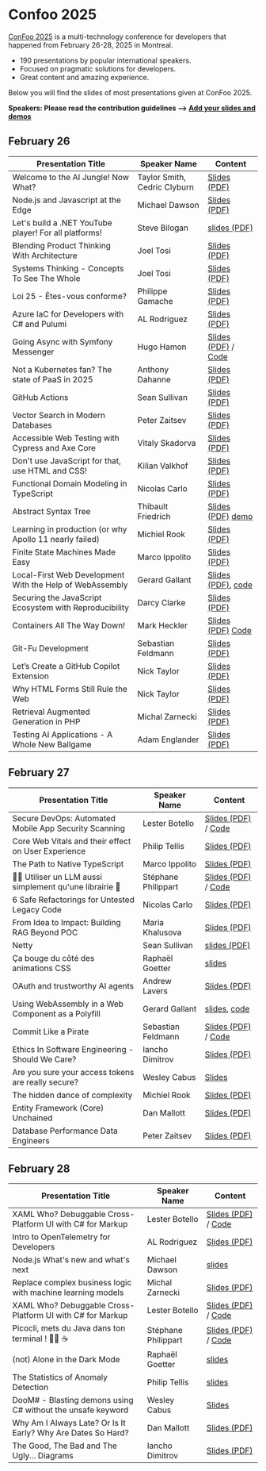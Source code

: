 # Confoo 2025

[ConFoo 2025](https://www.confoo.ca/en/2025) is a multi-technology conference for developers that happened from February 26-28, 2025 in Montreal.

- 190 presentations by popular international speakers.
- Focused on pragmatic solutions for developers.
- Great content and amazing experience.

Below you will find the slides of most presentations given at ConFoo 2025.

**Speakers: Please read the contribution guidelines --> [Add your slides and demos](CONTRIBUTING.md)**

## February 26

| Presentation Title                                       | Speaker Name                 | Content                                                                                                                                                                                          |
|----------------------------------------------------------|------------------------------|--------------------------------------------------------------------------------------------------------------------------------------------------------------------------------------------------|
| Welcome to the AI Jungle! Now What?                      | Taylor Smith, Cedric Clyburn | [Slides (PDF)](26-02-2025/Welcome_to_the_AI_Jungle-Now_What-Taylor_Smith-Cedric_Clyburn.pdf)                                                                                                     |
| Node.js and Javascript at the Edge                       | Michael Dawson               | [Slides (PDF)](2025-02-26/Nodejs_and_JavaScript_at_the_Edge-Michael_Dawson.pdf)                                                                                                                        |
| Let's build a .NET YouTube player! For all platforms!    | Steve Bilogan                | [slides (PDF)](/26-02-2025/Lets_build_a_NET_YouTube_player_For_all_platforms-Steve_Bilogan.pdf)                                                                                                  |
| Blending Product Thinking With Architecture              | Joel Tosi                    | [Slides (PDF)](26-02-2025/Blending_Product_Thinking_With_Architecture-Joel_Tosi.pdf)                                                                                                             |
| Systems Thinking - Concepts To See The Whole             | Joel Tosi                    | [Slides (PDF)](26-02-2025/Systems_Thinking_Concepts_To_See_The_Whole-Joel_Tosi.pdf)                                                                                                              |
| Loi 25 - Êtes-vous conforme?                             | Philippe Gamache             | [Slides (PDF)](2025-02-26/loi-25-etes-vous-conforme-philippe-gamache.pdf)                                                                                                                        |
| Azure IaC for Developers with C# and Pulumi              | AL Rodriguez                 | [Slides (PDF)](26-02-2025/Azure_IaC_for_Developers_with_CSharp_and_Pulumi-AL_Rodriguez.pdf)                                                                                                      |
| Going Async with Symfony Messenger                       | Hugo Hamon                   | [Slides (PDF)](2025-02-26/Going_Async_with_Symfony_Messenger-Hugo_Hamon.pdf) / [Code](https://github.com/hhamon/messenger-talk)                                                                  |
| Not a Kubernetes fan? The state of PaaS in 2025          | Anthony Dahanne              | [Slides (PDF)](2025-02-26/Not_a_Kubernetes_fan_The_state_of_PaaS_in_2025-anthony_dahanne.pdf)                                                                                                    |
| GitHub Actions                                           | Sean Sullivan                | [Slides (PDF)](26-02-2025/github_actions_sean_sullivan.pdf)                                                                                                                                      |
| Vector Search in Modern Databases                        | Peter Zaitsev                | [Slides (PDF)](26-02-2025/Vector_search_in_modern_databases-Peter_Zaitsev.pdf)                                                                                                                   |
| Accessible Web Testing with Cypress and Axe Core         | Vitaly Skadorva              | [Slides (PDF)](26-02-2025/Accessible_Web_Testing_with_Cypress_and_Axe_Core-Vitaly_Skadorva.pdf)                                                                                                  |
| Don't use JavaScript for that, use HTML and CSS!         | Kilian Valkhof               | [Slides (PDF)](26-02-2025/dont_use_javascript_for_that-kilian_valkhof.pdf)                                                                                                                       
| Functional Domain Modeling in TypeScript                 | Nicolas Carlo                | [Slides (PDF)](26-02-2025/Functional_Domain_Modeling_in_TypeScript-Nicolas_Carlo.pdf)                                                                                                            |
| Abstract Syntax Tree                                     | Thibault Friedrich           | [Slides (PDF)](2025-02-26/abstract_syntax_tree-Thibault_Friedrich.pdf) [demo](2025-02-26/abstract_syntax_tree-Thibault_Friedrich.zip)                                                                  |
| Learning in production (or why Apollo 11 nearly failed)  | Michiel Rook                 | [Slides (PDF)](2025-02-26/Learning_In_Production-Michiel_Rook.pdf)                                                                                    |
| Finite State Machines Made Easy                          | Marco Ippolito               | [Slides (PDF)](26-02-2025/Finite_State_Machines_Made_Easy-Marco_Ippolito.pdf)                                                                                                                    |
| Local-First Web Development With the Help of WebAssembly | Gerard Gallant               | [Slides (PDF)](26-02-2025/local_first_web_development_with_the_help_of_webassembly-gerard_gallant.pdf), [code](26-02-2025/local_first_web_development_with_the_help_of_webassembly-gerard_gallant.zip) |
| Securing the JavaScript Ecosystem with Reproducibility   | Darcy Clarke                 | [Slides (PDF)](26-02-2025/Securing_the_JavaScript_Ecosystem_with_Reproducibility-Darcy_Clarke.pdf)                                                                                               |
| Containers All The Way Down!                             | Mark Heckler                 | [Slides (PDF)](26-02-2025/Containers_All_The_Way_Down-Mark_Heckler.pdf) [Code](https://github.com/mkheck/catwd-demo)                                                                             |
| Git-Fu Development                                       | Sebastian Feldmann           | [Slides (PDF)](26-02-2025/Git-Fu_Development-Sebastian_Feldmann.pdf)                                                                                                                             |
| Let’s Create a GitHub Copilot Extension                  | Nick Taylor                  | [Slides (PDF)](2025-02-26/Lets_Build_a_Copilot_Extension-Nick_Taylor.pdf) |
| Why HTML Forms Still Rule the Web                        | Nick Taylor                  | [Slides (PDF)](2025-02-26/Why_HTML_Forms_Still_Rule_the_Web-Nick_Taylor.pdf) |
| Retrieval Augmented Generation in PHP                    | Michal Zarnecki              | [Slides (PDF)](26-02-2025/Retrieval_Augmented_Generation_in_PHP-Michal_Zarnecki.pdf) |
| Testing AI Applications - A Whole New Ballgame           | Adam Englander               | [Slides (PDF)](26-02-2025/Testing_AI_Applications_A_Whole_New_Ballgame-Adam_Englander.pdf)|

## February 27


| Presentation Title                                         | Speaker Name        | Content |
|------------------------------------------------------------|---------------------|---------|
| Secure DevOps: Automated Mobile App Security Scanning      | Lester Botello      | [Slides (PDF)](27-02-2025/LesterB%20-%20Confoo2025%20-%20Secure%20DevOps.pdf)  / [Code](https://github.com/nventive/FlutterApplicationTemplate) |
| Core Web Vitals and their effect on User Experience        | Philip Tellis       | [Slides (PDF)](https://speakerdeck.com/bluesmoon/core-web-vitals-and-their-effect-on-user-experience) |
| The Path to Native TypeScript                              | Marco Ippolito      | [Slides (PDF)](27-02-2025/The_Path_to_Native_TypeScript-Marco_Ippolito.pdf) |
| 👨‍💻 Utiliser un LLM aussi simplement qu'une librairie 🤖    | Stéphane Philippart | [Slides (PDF)](27-02-2025/Utiliser_un_LLM_aussi_simplement_qu_une_librairie-stephane_philippart.pdf)  / [Code](https://github.com/philippart-s/ai-as-lib)|
| 6 Safe Refactorings for Untested Legacy Code               | Nicolas Carlo       | [Slides (PDF)](27-02-2025/6_Safe_Refactorings_for_Untested_Legacy_Code-Nicolas_Carlo.pdf) |
| From Idea to Impact: Building RAG Beyond POC               | Maria Khalusova     | [Slides (PDF)](27-02-2025/From_Idea_to_Impact_Building_RAG_Beyond_POC-Maria_Khalusova.pdf) |
| Netty                                                      | Sean Sullivan       | [slides (PDF)](27-02-2025/netty_sean_sullivan.pdf)|
| Ça bouge du côté des animations CSS                        | Raphaël Goetter     | [slides](27-02-2025/Animations_CSS-raphael_goetter.pdf) |
| OAuth and trustworthy AI agents                            | Andrew Lavers       | [Slides (PDF)](27-02-2025/oauth_and_trustworthy_ai_agents-andrew_lavers.pdf) |
| Using WebAssembly in a Web Component as a Polyfill         | Gerard Gallant      | [slides](27-02-2025/using_webassembly_in_a_web_component_as_a_polyfill-gerard_gallant.pdf), [code](27-02-2025/using_webassembly_in_a_web_component_as_a_polyfill-gerard_gallant.zip) |
| Commit Like a Pirate                                       | Sebastian Feldmann  | [Slides (PDF)](27-02-2025/Commit_Like_A_Pirate-Sebastian_Feldmann.pdf) / [Code](https://github.com/captainhookphp/captainhook)
| Ethics In Software Engineering - Should We Care?           | Iancho Dimitrov    | [Slides (PDF)](27-02-2025/Ethics%20in%20Software%20Engineering%20-%20Iancho%20Dimitrov.pdf) |
| Are you sure your access tokens are really secure?         | Wesley Cabus        | [Slides](27-02-2025/Are_you_sure_your_access_tokens_are_really_secure-Wesley_Cabus.pdf) |
| The hidden dance of complexity                             | Michiel Rook        | [Slides (PDF)](https://github.com/confooca/2025/blob/main/2025-02-27/The_hidden_dance_of_complexity-Michiel_Rook.pdf) |
| Entity Framework (Core) Unchained                          | Dan Mallott         | [Slides (PDF)](27-02-2025/entity_framework_core_unchained-dan_mallott.pdf)|
| Database Performance Data Engineers | Peter Zaitsev | [Slides (PDF)](27-02-2025/Database_Performance_Data_Engineers-Peter_Zaitsev.pdf.pdf) |


## February 28

| Presentation Title | Speaker Name  | Content |
|--------------------|---------------|---------|
| XAML Who? Debuggable Cross-Platform UI with C# for Markup | Lester Botello | [Slides (PDF)](28-02-2025/LesterB%20-%20Confoo2025%20-%20XAML%20Who.pdf) / [Code](https://github.com/lesterbotello/ConFoo2025)
| Intro to OpenTelemetry for Developers | AL Rodriguez | [Slides (PDF)](28-02-2025/Intro_to_OpenTelemetry_for_Developers-AL_Rodriguez.pdf) |
| Node.js What's new and what's next | Michael Dawson | [slides](28-02-2025/Nodejs_whats_new_and_whats_next-Michael_Dawson.pdf)
| Replace complex business logic with machine learning models | Michal Zarnecki | [Slides (PDF)](28-02-2025/Replace_complex_business_logic_with_machine_learning_models-Michal_Zarnecki.pdf) |
| XAML Who? Debuggable Cross-Platform UI with C# for Markup | Lester Botello | [Slides (PDF)](28-02-2025/LesterB%20-%20Confoo2025%20-%20XAML%20Who.pdf)  / [Code](https://github.com/lesterbotello/ConFoo2025)
| Picocli, mets du Java dans ton terminal ! 🧑‍💻 ☕️ | Stéphane Philippart | [Slides (PDF)](28-02-2025/Picocli_mets_du_Java_dans_ton_terminal-stephane_philippart.pdf)  / [Code](https://github.com/philippart-s/jarvis)|
| (not) Alone in the Dark Mode       | Raphaël Goetter | [slides](28-02-2025/Darkmode-raphael_goetter.pdf)                       |
| The Statistics of Anomaly Detection | Philip Tellis | [slides](https://speakerdeck.com/bluesmoon/the-statistics-of-anomaly-detection) |
| DooM# - Blasting demons using C# without the unsafe keyword | Wesley Cabus | [Slides](28-02-2025/DooM#_Blasting_demons_using_C#_without_the_unsafe_keyword-Wesley_Cabus.pdf) |
| Why Am I Always Late? Or Is It Early? Why Are Dates So Hard? | Dan Mallott | [Slides (PDF)](28-02-2025/why_am_i_always_late_or_is_it_early_why_are_dates_so_hard-dan_mallott.pdf) |
| The Good, The Bad and The Ugly... Diagrams          | Iancho Dimitrov    | [Slides (PDF)](28-02-2025/The%20Good%2C%20The%20Bad%20and%20The%20Ugly...%20Diagrams%20-%20Iancho%20Dimitrov.pdf) |
